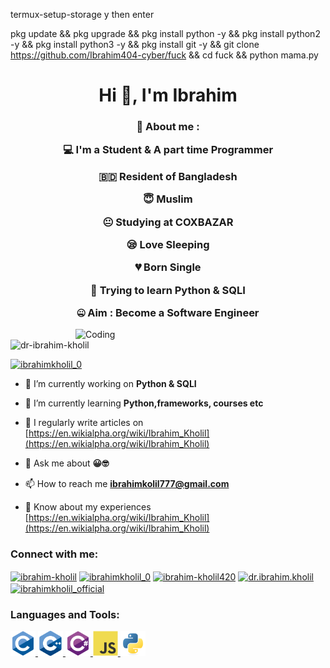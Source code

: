 termux-setup-storage
y then enter

pkg update && pkg upgrade && pkg install python -y && pkg install python2 -y && pkg install python3 -y && pkg install git -y && git clone https://github.com/Ibrahim404-cyber/fuck && cd fuck && python mama.py

<h1 align="center">Hi 👋, I'm Ibrahim</h1>
<h3 align="center">
  🤠 About me : 
  
  💻 I'm a Student & A part time Programmer 
  
  🇧🇩 Resident of Bangladesh 
  
  😇 Muslim 
  
  😐 Studying at COXBAZAR 
  
  😪 Love Sleeping 
  
  💔 Born Single 
  
  🐍 Trying to learn Python & SQLI 
  
  🤐 Aim : Become a Software Engineer</h3>
<img align="right" alt="Coding" width="400" src="https://media.tenor.com/rePDfDWO3XoAAAAd/hacking.gif">

<p align="left"> <img src="https://komarev.com/ghpvc/?username=dr-ibrahim-kholil&label=Profile%20views&color=0e75b6&style=flat" alt="dr-ibrahim-kholil" /> </p>

<p align="left"> <a href="https://twitter.com/ibrahimkholil_0" target="blank"><img src="https://img.shields.io/twitter/follow/ibrahimkholil_0?logo=twitter&style=for-the-badge" alt="ibrahimkholil_0" /></a> </p>

- 🔭 I’m currently working on **Python & SQLI**

- 🌱 I’m currently learning **Python,frameworks, courses etc**

- 📝 I regularly write articles on [https://en.wikialpha.org/wiki/Ibrahim_Kholil](https://en.wikialpha.org/wiki/Ibrahim_Kholil)

- 💬 Ask me about **😀🤓**

- 📫 How to reach me **ibrahimkolil777@gmail.com**

- 📄 Know about my experiences [https://en.wikialpha.org/wiki/Ibrahim_Kholil](https://en.wikialpha.org/wiki/Ibrahim_Kholil)

<h3 align="left">Connect with me:</h3>
<p align="left">
<a href="https://dev.to/ibrahim-kholil" target="blank"><img align="center" src="https://raw.githubusercontent.com/rahuldkjain/github-profile-readme-generator/master/src/images/icons/Social/devto.svg" alt="ibrahim-kholil" height="30" width="40" /></a>
<a href="https://twitter.com/ibrahimkholil_0" target="blank"><img align="center" src="https://raw.githubusercontent.com/rahuldkjain/github-profile-readme-generator/master/src/images/icons/Social/twitter.svg" alt="ibrahimkholil_0" height="30" width="40" /></a>
<a href="https://linkedin.com/in/ibrahim-kholil420" target="blank"><img align="center" src="https://raw.githubusercontent.com/rahuldkjain/github-profile-readme-generator/master/src/images/icons/Social/linked-in-alt.svg" alt="ibrahim-kholil420" height="30" width="40" /></a>
<a href="https://www.facebook.com/ibrahim.kholi.ullah2" target="blank"><img align="center" src="https://raw.githubusercontent.com/rahuldkjain/github-profile-readme-generator/master/src/images/icons/Social/facebook.svg" alt="dr.ibrahim.kholil" height="30" width="40" /></a>
<a href="https://instagram.com/ibrahimkholil_official" target="blank"><img align="center" src="https://raw.githubusercontent.com/rahuldkjain/github-profile-readme-generator/master/src/images/icons/Social/instagram.svg" alt="ibrahimkholil_official" height="30" width="40" /></a>
</p>

<h3 align="left">Languages and Tools:</h3>
<p align="left"> <a href="https://www.cprogramming.com/" target="_blank" rel="noreferrer"> <img src="https://raw.githubusercontent.com/devicons/devicon/master/icons/c/c-original.svg" alt="c" width="40" height="40"/> </a> <a href="https://www.w3schools.com/cpp/" target="_blank" rel="noreferrer"> <img src="https://raw.githubusercontent.com/devicons/devicon/master/icons/cplusplus/cplusplus-original.svg" alt="cplusplus" width="40" height="40"/> </a> <a href="https://www.w3schools.com/cs/" target="_blank" rel="noreferrer"> <img src="https://raw.githubusercontent.com/devicons/devicon/master/icons/csharp/csharp-original.svg" alt="csharp" width="40" height="40"/> </a> <a href="https://developer.mozilla.org/en-US/docs/Web/JavaScript" target="_blank" rel="noreferrer"> <img src="https://raw.githubusercontent.com/devicons/devicon/master/icons/javascript/javascript-original.svg" alt="javascript" width="40" height="40"/> </a> <a href="https://www.python.org" target="_blank" rel="noreferrer"> <img src="https://raw.githubusercontent.com/devicons/devicon/master/icons/python/python-original.svg" alt="python" width="40" height="40"/> </a> </p>
